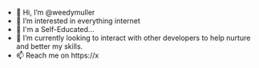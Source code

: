 - 👋 Hi, I’m @weedymuller
- 👀 I’m interested in everything internet
- 🌱 I'm a Self-Educated...
- 💞️ I’m currently looking to interact with other developers to help nurture and better my skills.
- 📫 Reach me on https://x
<!---
weedymuller/weedymuller is a ✨ special ✨ repository because its `README.md` (this file) appears on your GitHub profile.
You can click the Preview link to take a look at your changes.
--->
